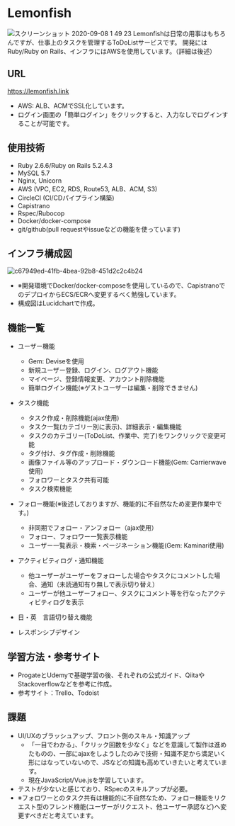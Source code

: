 # Lemonfish

![スクリーンショット 2020-09-08 1 49 23](https://user-images.githubusercontent.com/61115238/92407489-aaf6f380-f175-11ea-9601-53b14928b96f.png)
Lemonfishは日常の用事はもちろんですが、仕事上のタスクを管理するToDoListサービスです。
開発にはRuby/Ruby on Rails、インフラにはAWSを使用しています。（詳細は後述）


## URL
https://lemonfish.link

- AWS: ALB、ACMでSSL化しています。
- ログイン画面の「簡単ログイン」をクリックすると、入力なしでログインすることが可能です。


## 使用技術
- Ruby 2.6.6/Ruby on Rails 5.2.4.3
- MySQL 5.7
- Nginx, Unicorn
- AWS (VPC, EC2, RDS, Route53, ALB、ACM, S3)
- CircleCI (CI/CDパイプライン構築)
- Capistrano
- Rspec/Rubocop
- Docker/docker-compose
- git/github(pull requestやissueなどの機能を使っています)


## インフラ構成図

![c67949ed-41fb-4bea-92b8-451d2c2c4b24](https://user-images.githubusercontent.com/61115238/90270115-a9971b80-de94-11ea-9942-c4660275e041.png)
- ※開発環境でDocker/docker-composeを使用しているので、CapistranoでのデプロイからECS/ECRへ変更するべく勉強しています。
- 構成図はLucidchartで作成。


## 機能一覧

- ユーザー機能
  - Gem: Deviseを使用
  - 新規ユーザー登録、ログイン、ログアウト機能
  - マイページ、登録情報変更、アカウント削除機能
  - 簡単ログイン機能(※ゲストユーザーは編集・削除できません)

- タスク機能
  - タスク作成・削除機能(ajax使用)
  - タスク一覧(カテゴリー別に表示)、詳細表示・編集機能
  - タスクのカテゴリー(ToDoList、作業中、完了)をワンクリックで変更可能
  - タグ付け、タグ作成・削除機能
  - 画像ファイル等のアップロード・ダウンロード機能(Gem: Carrierwave使用)
  - フォロワーとタスク共有可能
  - タスク検索機能

- フォロー機能(※後述しておりますが、機能的に不自然なため変更作業中です。)
  - 非同期でフォロー・アンフォロー（ajax使用）
  - フォロー、フォロワー一覧表示機能
  - ユーザー一覧表示・検索・ページネーション機能(Gem: Kaminari使用)

- アクティビティログ・通知機能
  - 他ユーザーがユーザーをフォローした場合やタスクにコメントした場合、通知（未読通知有り無しで表示切り替え）
  - ユーザーが他ユーザーフォロー、タスクにコメント等を行なったアクティビティログを表示

- 日・英　言語切り替え機能
- レスポンシブデザイン

## 学習方法・参考サイト
  - ProgateとUdemyで基礎学習の後、それぞれの公式ガイド、QiitaやStackoverflowなどを参考に作成。
  - 参考サイト：Trello、Todoist

## 課題
  - UI/UXのブラッシュアップ、フロント側のスキル・知識アップ
    - 「一目でわかる」、「クリック回数を少なく」などを意識して製作は進めたものの、一部にajaxをしようしたのみで技術・知識不足から満足いく形にはなっていないので、JSなどの知識も高めていきたいと考えています。
    - 現在JavaScript/Vue.jsを学習しています。
  - テストが少ないと感じており、RSpecのスキルアップが必要。  
  - ※フォロワーとのタスク共有は機能的に不自然なため、フォロー機能をリクエスト型のフレンド機能(ユーザーがリクエスト、他ユーザー承認など)へ変更すべきだと考えています。
